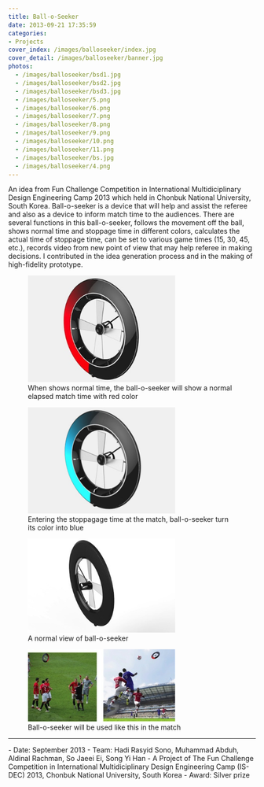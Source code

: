 ```yaml
---
title: Ball-o-Seeker
date: 2013-09-21 17:35:59
categories: 
- Projects
cover_index: /images/balloseeker/index.jpg
cover_detail: /images/balloseeker/banner.jpg
photos:
  - /images/balloseeker/bsd1.jpg
  - /images/balloseeker/bsd2.jpg
  - /images/balloseeker/bsd3.jpg
  - /images/balloseeker/5.png
  - /images/balloseeker/6.png
  - /images/balloseeker/7.png
  - /images/balloseeker/8.png
  - /images/balloseeker/9.png
  - /images/balloseeker/10.png
  - /images/balloseeker/11.png
  - /images/balloseeker/bs.jpg
  - /images/balloseeker/4.png
---
```


An idea from Fun Challenge Competition in International Multidiciplinary Design Engineering Camp 2013 which held in Chonbuk National University, South Korea. Ball-o-seeker is a device that will help and assist the referee and also as a device to inform match time to the audiences. There are several functions in this ball-o-seeker, follows the movement off the ball, shows normal time and stoppage time in different colors, calculates the actual time of stoppage time, can be set to various game times (15, 30, 45, etc.), records video from new point of view that may help referee in making decisions. I contributed in the idea generation process and in the making of high-fidelity prototype.

<figure>
<img src="/images/balloseeker/bsd1.jpg" width="300">
<figcaption>
When shows normal time, the ball-o-seeker will show a normal elapsed match time with red color
</figcaption>
</figure>

<figure>
<img src="/images/balloseeker/bsd2.jpg" width="300">
<figcaption>
Entering the stoppagage time at the match, ball-o-seeker turn its color into blue
</figcaption>
</figure>

<figure>
<img src="/images/balloseeker/bsd3.jpg" width="300">
<figcaption>
A normal view of ball-o-seeker
</figcaption>
</figure>

<figure>
<img src="/images/balloseeker/bs.jpg" width="300">
<figcaption>
Ball-o-seeker will be used like this in the match
</figcaption>
</figure>


<hr>
- Date: September 2013
- Team: Hadi Rasyid Sono, Muhammad Abduh, Aldinal Rachman, So Jaeei Ei, Song Yi Han
- A Project of The Fun Challenge Competition in International Multidiciplinary Design Engineering Camp (IS-DEC) 2013, Chonbuk National University, South Korea  
- Award: Silver prize
